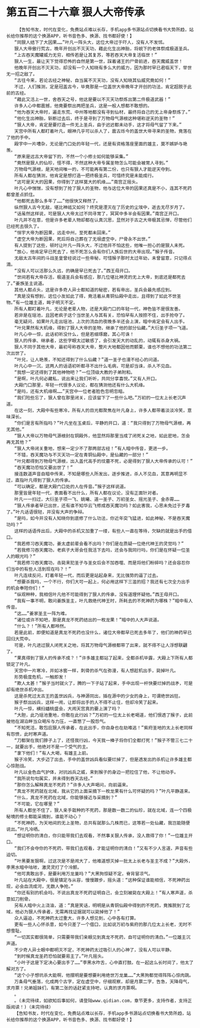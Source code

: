 # 第五百二十六章 狠人大帝传承
        【告知书友，时代在变化，免费站点难以长存，手机app多书源站点切换看书大势所趋，站长给你推荐的这个换源APP，听书音色多、换源、找书都好使！】
       “同狠人结下了大因果……”叶凡一阵头大，这位大帝过于吓人，没有人不发怵。
       狠人大帝傲行荒古，晚年开创出不灭天功，藉此化生出神胎，将蜕下的老体祭成极道圣兵。
       “上古吞天魔罐威力无穷，相传若是让其复苏，等若吞天大帝复活临世！”
       狠人一生，最让天下觉得恐怖的自然是第一世，踩着诸王的尸骨前进，吞天魔威盖世！
       他晚年开创出不灭天功，却没有一个人知晓有多么大的威力，因为那时早已君临天下，举世无一招之敌了。
       “古往今来，若论古经之神秘，自当属不灭天功，没有人知晓其仙威究竟如何！”
       不过，人们推测，定是冠盖古今，毕竟那是一位盖世大帝晚年才开创的功法，肯定超脱于此前的古经。
       “藉此又活上一世，舍吞天之号，他这是要以不灭天功祭炼出第二件极道武器！”
       许多人心中都震撼，他竟要祭出两把圣兵，这是一般人想都不敢想的。
       “他为吞天大帝时，遍走东荒、中州等地都没有寻到仙材，最终将自己的无上帝身祭炼了。”
       “他化生出神胎，斩断过去后，终于是寻到了万物母气源根这种堪称逆天的圣物！”
       “狠人大帝，肯定是要打造一件无上圣兵，由于迟迟都未动手，这才将母气留了下来。”
       天宫中所有人都盯着叶凡，眼神几乎可以杀人了，震古烁今的盖世大帝寻来的圣物，竟落在了他的手中。
       殿宇中一片嘈杂，无论是门口处的年轻一代，还是有资格落座里面的雄主，莫不嫉妒与艳羡。
       “原来是远古大帝留下的，不然一个小修士如何能够采集。”
       “竟然是狠人的仙珍，怪不得，不然这种大帝专属圣物怎么可能会被常人寻到。”
       万物母气源根，是天地间唯一的，不可能再有第二份，也只有狠人才能逆天夺到。
       所有人都在猜测，他肯定是想打造一把终极圣兵，可惜终究是未能成行。
       “这可是天大的因果，你得到了这样莫大的机缘……”南宫正摇头。
       叶凡心中惴惴，没有想到了抢了狠人的圣物，他与这位大帝的因果还真是不小，连其不死药都曾差点抓住。
       “他都死去那么多年了……”他很快又释然了。
       纵然狠人古今无敌，堪比神祗又如何？终究是湮灭在了历史的尘埃中，逝去无尽岁月了。
       “话虽然这样说，可是狠人大帝太过不同寻常了，冥冥中多半会有因果。”南宫正开口。
       叶凡并不在意，但是许多老辈人物却都在认真沉思，显然对于古之大帝极其忌惮，尽管他们已经死去很久了。
       “恒宇大帝为断因果，远走中州，至死都未回来。”
       “虚空大帝为断因果，死后将自己葬在了无垠虚空中，尸骨永不出世。”
       有人提到了这些，顿时让叶凡一阵头大，不过他并不怕这些，他唯一担心的是狠人未死。
       “放心，他肯定早已死去了，他不死怎么会有你们人族后世的大帝出现。”猴子传音。
       无敌太古年间的斗战圣皇曾经说过一些帝秘，可惜猴子那时太过年幼，未曾留意，只记得点滴。
       “没有人可以活那么久远，的确是早已死去了。”西王母开口。
       “世间若有大帝存活，极道圣兵会有感应，那几位堪比神灵的无上大帝，到底还是都死去了。”姜族圣主说道。
       其他人都点头，这是许多奇人异士都知道的秘密，若有帝出，圣兵会最先感应到。
       “真是没有想到，这位小友如此了得，竟活着从青铜仙殿中走出，且得到了如此不世圣物。”有一位雄主道，眸子明灭不定。
       所有人都盯着叶凡，无论是老辈人物，还是大殿门口的年轻一代，神色皆不是很友善。
       若非是在瑶池，且因老疯子这个当世圣人与其有关，恐怕早有人按捺不住，出手抢夺了。
       毫无疑问，如果叶凡走出瑶池，上次的流血的夜晚多半还会上演，暗中肯定会有人出手。
       “叶兄果然有大机缘，得到了狠人大帝的圣物，继承了他的部分仙藏。”大衍圣子项一飞道。
       叶凡心中一惊，此话初听没什么，但是若细琢磨，其心可诛！
       狠人的传承、继承者，这些字眼太过敏感了，会引发天大的动乱的，动辄有杀身大祸。
       狠人不同于其他大帝，最初号称吞天大帝，整片大地都因他而颤栗，谁也不想他的功法第二次出世了。
       “叶兄，让人艳羡，不知还得到了什么仙藏？”道一圣子也漫不经心的问道。
       叶凡心中一沉，这两人的话语初听都寻不出什么毛病，可是却当诛，杀人不见血。
       “我想一定还得到了其他神物吧？”一位顶级大教的子弟附和。
       “是啊，叶凡何必藏私，说出来让我们听听，共同分享喜悦。”又有人开口。
       大殿门口那里，年轻一代很多人议论，都在猜测他还有什么大机缘。
       “是吗，还有大机缘啊……”天宫中一位老者脸色忽明忽暗。
       “我们险些忘了，狠人曾在那里闭关，应该留下了一些什么吧。”万初的一位太上长老沉声道。
       在这一刻，大殿中有些寒冷，所有人的目光都聚焦在叶凡身上，许多人都带着淡淡冷笑，意味深长。
       “你们是言有所指吗？”叶凡坐在玉桌后，平静的开口，道：“我只得到了万物母气源根，再无其他。”
       “狠人大帝以万物母气源根封在铜殿外，他显然将那里当成了闭死关之地，如此密地，怎会再无其他？”
       “狠人大帝闭关重地，想来一定少不了那两部古经！”有人暗中传音，更进一步。
       “不错，吞天魔功与不灭天功一定在青铜仙殿中，是仙藏的一部分！”
       “叶兄都得到万物母气源根，出入盖代高手的坟墓不死，必是得到了狠人大帝传承的认可！”
       “吞天魔功恐怕又要出世了！”
       接连数道声音自暗中传来，不知是哪些人所发出，逐步推进，杀人不见血，其意再明显不过，直指叶凡得到了狠人的传承。
       “可以确定，都是大殿门口处的人在传音。”猴子这样说道。
       那里皆是年轻一代，表面看不出什么，所有人都在议论，没有正面针对者。
       叶凡一一扫过，大衍圣子项一飞、姚曦、道一圣子、万初圣女、摇光圣子、金赤霄……
       “狠人传承者早已出世，还有谁不知华云飞修成吞天魔功吗？如此害我，心思未免过于歹毒了。”叶凡话语很轻，并没有大声的争辩。
       “是吗，如今并没有人知晓你到底修了什么功法，你近年突飞猛进，如此神秘，不是吞天魔功吗？”
       这样的话语传出后，大殿中的杀机又加重了一缕，有些人一直在等待，欠缺的就是出手的借口。
       “我若修习吞天魔功，姜太虚前辈会看不出吗？你们是在质疑一位绝代神王的灵觉吗？”
       “若我修习吞天魔功，老疯子大哥会任我活下去吗，还会与我同行吗，你们是在怀疑一位圣人的眼光吗？”
       “我若修习吞天魔功，击毙来犯圣子与圣女后会不加吞噬、而是将他们粉碎吗？还会容忍你们当中的有些人活到现在吗？！”
       叶凡连续反问，盯着年轻一代，而后更是站起身来，无比强势的逼了过去。
       “想要杀我吗，一个不行，你们大可一起上，何必用这样下三滥的招？我还有七次全力出手的机会奉陪你们！”
       “纵观种种，我相信叶凡他不可能得到了狠人的传承，没有道理怀疑他。”西王母开口。
       “我有一事不明，敢问姜族圣主，叶凡救绝代神王时，所耗去的不死神药为哪株？”暗中有人传音。
       “这……”姜家圣主一阵为难。
       “诸位或许不知吧，那是真龙不死药结出的一枚龙果！”暗中的人大声说道。
       “什么？！”所有人都哗然。
       若是此前，即便知道是真龙不死药也没什么，诸位大帝都早已死去多年了，他们的神药早已回归大荒中。
       可是，叶凡进过狠人闭死关之地，将其万物母气源根都带了出来，就不得不让人浮想联翩了。
       “果真得到了狠人的传承不成？！”许多雄主都站了起来，全都杀机毕露，大殿上下所有人都锁定了叶凡。
       天宫中一片寒冷，并如冰窖一样，刺骨的杀气在弥漫，有人想趁机出手，毙掉叶凡。
       形势极度危机，一触即发！
       “欺人太甚！”猴子当时就火了，腾的一下子站了起来，手中出现一杆快要烂掉的战矛，可是却有绝世杀机冲出。
       这是杀死过太古王的盖世凶兵，与神源同出，插在源中的少女的身上，可谓绝世凶狂。
       猴子祭出凶兵，这样一闹，让即将出手的人不得不止住，但却冷笑了起来。
       叶凡一惊，横扫蟠桃盛会，大闹天宫真的要上演了吗？
       “大胆，此乃瑶池重地，你敢在此行凶？”万初的一位太上长老喝道，他们恨透了猴子，此前被他在湖泊畔当众喝斥与力压，一直憋了一股怨气。
       “不知死活，敢包庇狠人传承者，在此出手，你自身也在劫难逃！”紫府圣地的太上长老同样有怨愤，此时寒声道。
       “刀都架在我们脖子上了，还怪我行凶，今天我一棒子将你们全都打死！”猴子不管三七二十一，就要出手，他绝对不是一个受气的主。
       “拿下他们！”有人大喝，有雄主上前。
       猴子冷笑，大步迈了出去，手中的盖世凶兵看似要烂掉了，但是透发出的杀机让许多雄主都心惊胆战。
       叶凡以金色血气护体，对抗凶兵之威，来到猴子的身边一把拉住了他，不让他动手。
       “我所说句句属实，并未得到吞天古经。”
       “那你怎么解释真龙不死药？”许多人大声喝问，向前逼来。
       “真龙不死药就在北域，我从它的上面采摘下一枚龙果有什么可怀疑的吗？”叶凡平静道来。
       “什么，真龙不死药在北域，你能够接近与采摘到？”
       “不可能，它在哪里？”
       所有人都坐不住了，狠人亲手栽种的不死药，那是数一数二的仙珍，就在北域，连一个四极秘境的修士都能采摘到，谁能不动心？
       “不死神药，为天地间的无上圣物，总共有就那么几株而已，这等若一处仙藏，我岂能随便说出。”叶凡冷哂。
       “想证明你的清白，你只能带我们去观看，不然事关狠人传承，没人救得了你！”一位雄主开口。
       “我们不会夺你的不死药，带我们去观看，才能证明你的清白！”又有不少人言道，声音有些迫切。
       “叶黑要发狠啊，过这次是不是闹大了，他难道想灭掉一批太上长老与圣主不成？”大殿外，李黑水暗中咕哝，激灵灵打了个冷颤。
       “他可真敢出手，是要利用万龙巢吗？”大黑狗惊疑不定，脊背冒凉气。
       叶凡站在大殿中，很是镇定与从容，慢慢踱步，摇头道：“这种保证谁能相信，不死神药出现，必会血流成河，无数人争抢。”
       “你还有别的机会吗，不说出真龙不死药证明自己，会立刻被毙在大殿上！”有人寒声道，杀意如刀削骨。
       另有人暗中火上浇油，道：“真是笑话，明明是从青铜仙殿中得到的不死药，竟推脱到了北域，他必为狠人传承者，无需再找证据就可以毙掉他了！”
       众人逼迫，不死神药太过重大，许多人想见到，心中各有打算。
       更有一些人心怀杀意，如今只差了一个借口，比如说万初与紫府的那几位太上长老，无时不想雪耻。
       “一切其实都很简单，只需要带我们亲眼见到真龙不死药，自可证明你的清白。”一位雄主沉声道。
       不少奇人异士眼中都明灭不定，不死神药太过吸引人的心神了，没有人可以平静。
       “到时候真龙圣药恐怕就要易主了。”叶凡摇头。
       “小叶子这是下定决心要出手了……”李黑水咋舌，心中直打鼓。在一起这么长时间了，他太了解对方了。
       “这个小子想坑杀大能啊，他摆明是要想要利用绝世万龙巢……”大黑狗都觉得阵阵心惊肉跳。
       万条母气垂落，化成两个古字，定在虚空中，仔细观察，却是月票二字，告急，天降母气，求月票！兄弟姐妹们，有第二张的话赶紧支持吧，认真的求月票啊。
       。
       。(未完待续，如欲知后事如何，请登陆www.qidian.com，章节更多，支持作者，支持正版阅读！)（未完待续）
       【告知书友，时代在变化，免费站点难以长存，手机app多书源站点切换看书大势所趋，站长给你推荐的这个换源APP，听书音色多、换源、找书都好使！】
